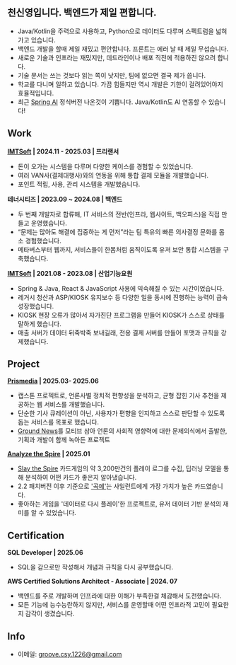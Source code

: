 ## 천신영입니다. 백엔드가 제일 편합니다.
 * Java/Kotlin을 주력으로 사용하고, Python으로 데이터도 다루며 스펙트럼을 넓혀가고 있습니다.
 * 백엔드 개발을 할때 제일 재밌고 편안합니다. 프론트는 에러 날 때 제일 무섭습니다.
 * 새로운 기술과 인프라는 재밌지만, 데드라인이나 배포 직전에 적용하진 않으려 합니다.
 * 기술 문서는 쓰는 것보다 읽는 쪽이 낫지만, 팀에 없으면 결국 제가 씁니다.
 * 학교를 다니며 일하고 있습니다. 가끔 힘들지만 역시 개발은 기한이 걸려있어야지 효율적입니다.
 * 최근 [Spring AI](https://github.com/spring-projects/spring-ai) 정식버전 나온것이 기쁩니다. Java/Kotlin도 AI 연동할 수 있습니다!
 
 ## Work
 
 **[IMTSoft](http://www.imtsoft.co.kr/) | 2024.11 - 2025.03 | 프리랜서**
 * 돈이 오가는 시스템을 다루며 다양한 케이스를 경험할 수 있었습니다.
 * 여러 VAN사(결제대행사)와의 연동을 위해 통합 결제 모듈을 개발했습니다.
 * 포인트 적립, 사용, 관리 시스템을 개발했습니다.
 
 **테너시티즈 | 2023.09 ~ 2024.08 | 백엔드**
 * 두 번째 개발자로 합류해, IT 서비스의 전반(인프라, 웹사이트, 백오피스)을 직접 만들고 운영했습니다.
 * “문제는 많아도 해결에 집중하는 게 먼저”라는 팀 특유의 빠른 의사결정 문화를 몸소 경험했습니다.
 * 메타버스부터 웹까지, 서비스들이 한몸처럼 움직이도록 유저 보안 통합 시스템을 구축했습니다.
 
 **[IMTSoft](http://www.imtsoft.co.kr/) | 2021.08 - 2023.08 | 산업기능요원**  
 * Spring & Java, React & JavaScript 사용에 익숙해질 수 있는 시간이었습니다.
 * 레거시 청산과 ASP/KIOSK 유지보수 등 다양한 일을 동시에 진행하는 능력이 급속 성장했습니다.
 * KIOSK 현장 오류가 많아서 자가진단 프로그램을 만들어 KIOSK가 스스로 상태를 말하게 했습니다.
 * 매출 서버가 데이터 뒤죽박죽 보내길래, 전용 결제 서버를 만들어 포맷과 규칙을 강제했습니다.
 
 ## Project
 
 **[Prismedia](https://github.com/Prismedia) | 2025.03- 2025.06**  
 * 캡스톤 프로젝트로, 언론사별 정치적 편향성을 분석하고, 균형 잡힌 기사 추천을 제공하는 웹 서비스를 개발했습니다.
 * 단순한 기사 큐레이션이 아닌, 사용자가 편향을 인지하고 스스로 판단할 수 있도록 돕는 서비스를 목표로 했습니다.
 * [Ground News](https://ground.news/)를 모티브 삼아 언론의 사회적 영향력에 대한 문제의식에서 출발한, 기획과 개발이 함께 녹아든 프로젝트
 
 **[Analyze the Spire](https://github.com/AssembleCat/analyze-the-spire) | 2025.01**  
 * [Slay the Spire](https://store.steampowered.com/app/646570/Slay_the_Spire/) 카드게임의 약 3,200만건의 플레이 로그를 수집, 딥러닝 모델을 통해 분석하여 어떤 카드가 좋은지 알아냈습니다.
 * 2.2 패치버전 이후 기준으로 ['곡예'](https://slay-the-spire.fandom.com/wiki/Acrobatics)는 사일런트에게 가장 가치가 높은 카드였습니다.
 * 좋아하는 게임을 '데이터로 다시 플레이'한 프로젝트로, 유저 데이터 기반 분석의 재미를 알 수 있었습니다.
 
 ## Certification
 
 **SQL Developer | 2025.06**
 * SQL을 감으로만 작성해서 개념과 규칙을 다시 공부했습니다.
 
 **AWS Certified Solutions Architect - Associate | 2024. 07**
 * 백엔드를 주로 개발하며 인프라에 대한 이해가 부족한걸 체감해서 도전했습니다.
 * 모든 기능에 능수능란하지 않지만, 서비스를 운영할때 어떤 인프라적 고민이 필요한지 감각이 생겼습니다.
 
 ## Info
 
 * 이메일: groove.csy.1226@gmail.com
